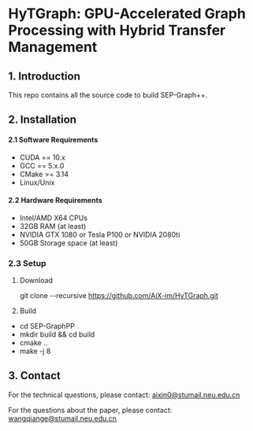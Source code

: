 # HyTGraph: GPU-Accelerated Graph Processing with Hybrid Transfer Management #

## 1. Introduction ##
This repo contains all the source code to build SEP-Graph++.

## 2. Installation ##

#### 2.1 Software Requirements ####
* CUDA == 10.x
* GCC == 5.x.0
* CMake >= 3.14
* Linux/Unix

#### 2.2 Hardware Requirements ####

* Intel/AMD X64 CPUs
* 32GB RAM (at least)
* NVIDIA GTX 1080 or Tesla P100 or NVIDIA 2080ti
* 50GB Storage space (at least)

### 2.3 Setup ###
1. Download

    git clone --recursive https://github.com/AiX-im/HyTGraph.git
    
2. Build

  - cd SEP-GraphPP
  - mkdir build && cd build
  - cmake .. 
  - make -j 8

## 3. Contact ##

For the technical questions, please contact: aixin0@stumail.neu.edu.cn

For the questions about the paper, please contact: wangqiange@stumail.neu.edu.cn
